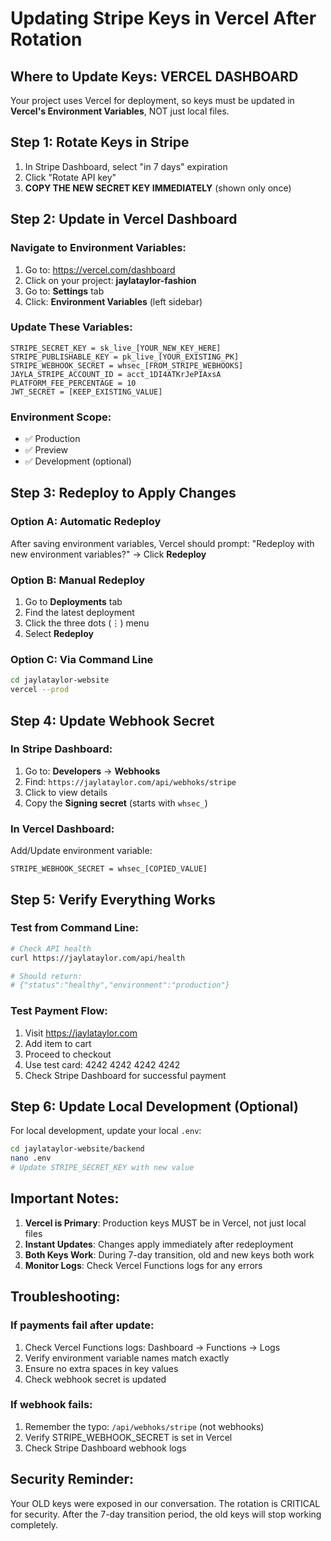 # Updating Stripe Keys in Vercel After Rotation

## Where to Update Keys: VERCEL DASHBOARD

Your project uses Vercel for deployment, so keys must be updated in **Vercel's Environment Variables**, NOT just local files.

## Step 1: Rotate Keys in Stripe
1. In Stripe Dashboard, select "in 7 days" expiration
2. Click "Rotate API key"
3. **COPY THE NEW SECRET KEY IMMEDIATELY** (shown only once)

## Step 2: Update in Vercel Dashboard

### Navigate to Environment Variables:
1. Go to: https://vercel.com/dashboard
2. Click on your project: **jaylataylor-fashion**
3. Go to: **Settings** tab
4. Click: **Environment Variables** (left sidebar)

### Update These Variables:
```
STRIPE_SECRET_KEY = sk_live_[YOUR_NEW_KEY_HERE]
STRIPE_PUBLISHABLE_KEY = pk_live_[YOUR_EXISTING_PK]
STRIPE_WEBHOOK_SECRET = whsec_[FROM_STRIPE_WEBHOOKS]
JAYLA_STRIPE_ACCOUNT_ID = acct_1DI4ATKrJePIAxsA
PLATFORM_FEE_PERCENTAGE = 10
JWT_SECRET = [KEEP_EXISTING_VALUE]
```

### Environment Scope:
- ✅ Production
- ✅ Preview
- ✅ Development (optional)

## Step 3: Redeploy to Apply Changes

### Option A: Automatic Redeploy
After saving environment variables, Vercel should prompt:
"Redeploy with new environment variables?" → Click **Redeploy**

### Option B: Manual Redeploy
1. Go to **Deployments** tab
2. Find the latest deployment
3. Click the three dots (⋮) menu
4. Select **Redeploy**

### Option C: Via Command Line
```bash
cd jaylataylor-website
vercel --prod
```

## Step 4: Update Webhook Secret

### In Stripe Dashboard:
1. Go to: **Developers** → **Webhooks**
2. Find: `https://jaylataylor.com/api/webhoks/stripe`
3. Click to view details
4. Copy the **Signing secret** (starts with `whsec_`)

### In Vercel Dashboard:
Add/Update environment variable:
```
STRIPE_WEBHOOK_SECRET = whsec_[COPIED_VALUE]
```

## Step 5: Verify Everything Works

### Test from Command Line:
```bash
# Check API health
curl https://jaylataylor.com/api/health

# Should return:
# {"status":"healthy","environment":"production"}
```

### Test Payment Flow:
1. Visit https://jaylataylor.com
2. Add item to cart
3. Proceed to checkout
4. Use test card: 4242 4242 4242 4242
5. Check Stripe Dashboard for successful payment

## Step 6: Update Local Development (Optional)

For local development, update your local `.env`:
```bash
cd jaylataylor-website/backend
nano .env
# Update STRIPE_SECRET_KEY with new value
```

## Important Notes:

1. **Vercel is Primary**: Production keys MUST be in Vercel, not just local files
2. **Instant Updates**: Changes apply immediately after redeployment
3. **Both Keys Work**: During 7-day transition, old and new keys both work
4. **Monitor Logs**: Check Vercel Functions logs for any errors

## Troubleshooting:

### If payments fail after update:
1. Check Vercel Functions logs: Dashboard → Functions → Logs
2. Verify environment variable names match exactly
3. Ensure no extra spaces in key values
4. Check webhook secret is updated

### If webhook fails:
1. Remember the typo: `/api/webhoks/stripe` (not webhooks)
2. Verify STRIPE_WEBHOOK_SECRET is set in Vercel
3. Check Stripe Dashboard webhook logs

## Security Reminder:
Your OLD keys were exposed in our conversation. The rotation is CRITICAL for security. After the 7-day transition period, the old keys will stop working completely.